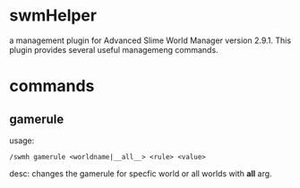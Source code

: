 # swmHelper
a management plugin for Advanced Slime World Manager version 2.9.1. This plugin provides several useful managemeng commands.

# commands

## gamerule

usage: 
```
/swmh gamerule <worldname|__all__> <rule> <value>
```

desc: changes the gamerule for specfic world or all worlds with __all__ arg.

